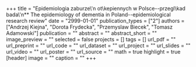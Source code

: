 +++
title = "Epidemiologia zaburze\\'n ot\\kepiennych w Polsce--przegl\\kad bada\\'n** The epidemiology of dementia in Poland--epidemiological research review"
date = "2999-01-01"
publication_types = ["2"]
authors = ["Andrzej Kiejna", "Dorota Frydecka", "Przemyslaw Biecek", "Tomasz Adamowski"]
publication = ""
abstract = ""
abstract_short = ""
image_preview = ""
selected = false
projects = []
tags = []
url_pdf = ""
url_preprint = ""
url_code = ""
url_dataset = ""
url_project = ""
url_slides = ""
url_video = ""
url_poster = ""
url_source = ""
math = true
highlight = true
[header]
image = ""
caption = ""
+++
